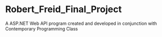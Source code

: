 # Robert_Freid_Final_Project
A ASP.NET Web API program created and developed in conjunction with Contemporary Programming Class
